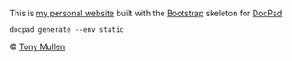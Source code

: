 This is [my personal website](http://mathcs.pugetsound.edu/~tmullen/) built with the [Bootstrap](http://getbootstrap.com) skeleton for [DocPad](https://github.com/bevry/docpad)

    docpad generate --env static

© [Tony Mullen](http://mathcs.pugetsound.edu/~tmullen)
